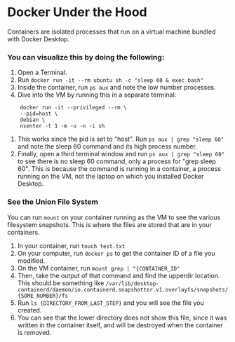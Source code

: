 # Docker Under the Hood

Containers are isolated processes that run on a virtual machine bundled with Docker Desktop.

### You can visualize this by doing the following:

1. Open a Terminal.
1. Run `docker run -it --rm ubuntu sh -c "sleep 60 & exec bash"`
1. Inside the container, run `ps aux` and note the low number processes.
1. Dive into the VM by running this in a separate terminal:
```
    docker run -it --privileged --rm \          
    --pid=host \
    debian \
    nsenter -t 1 -m -u -n -i sh
```
1.  This works since the pid is set to "host". Run `ps aux | grep "sleep 60"` and note the sleep 60 command and its high process number.
1.  Finally, open a third terminal window and run `ps aux | grep "sleep 60"` to see there is no sleep 60 command, only a process for "grep sleep 60". This is because the command is running in a container, a process running on the VM, not the laptop on which you installed Docker Desktop.

### See the Union File System
You can run `mount` on your container running as the VM to see the various filesystem snapshots. This is where the files are stored that are in your containers.

1. In your container, run `touch test.txt`
1. On your computer, run `docker ps` to get the container ID of a file you modified.
1. On the VM container, run `mount grep | "{CONTAINER_ID"`
1. Then, take the output of that command and find the upperdir location. This should be something like `/var/lib/desktop-containerd/daemon/io.containerd.snapshotter.v1.overlayfs/snapshots/{SOME_NUMBER}/fs`
1. Run `ls {DIRECTORY_FROM_LAST_STEP}` and you will see the file you created.
1. You can see that the lower directory does not show this file, since it was written in the container itself, and will be destroyed when the container is removed.
